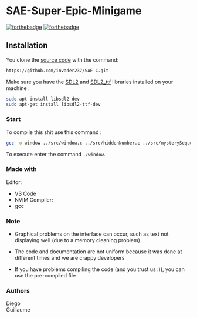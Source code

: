 
# SAE-Super-Epic-Minigame

[![forthebadge](http://forthebadge.com/images/badges/built-with-love.svg)](http://forthebadge.com)
[![forthebadge](http://forthebadge.com/images/badges/powered-by-electricity.svg)](http://forthebadge.com)

## Installation


You clone the [source code](https://github.com/invader237/SAE-C) with the command:
```bash
https://github.com/invader237/SAE-C.git
```

Make sure you have the [SDL2](https://github.com/libsdl-org/SDL) and [SDL2_ttf](https://github.com/libsdl-org/SDL_ttf) libraries installed on your machine :
```bash
sudo apt install libsdl2-dev
sudo apt-get install libsdl2-ttf-dev
```

### Start
To compile this shit use this command :
```bash
gcc -o window ../src/window.c ../src/hiddenNumber.c ../src/mysterySequence.c ../src/mastermind.c ../src/function.c ../src/file.c -lSDL2 -lSDL2_ttf
```

To execute enter the command `./window`. 

### Made with
Editor:
* VS Code
* NVIM
Compiler:
* gcc

### Note

* Graphical problems on the interface can occur, such as text not displaying well (due to a memory cleaning problem)

* The code and documentation are not uniform because it was done at different times and we are crappy developers

* If you have problems compiling the code (and you trust us :)), you can use the pre-compiled file


### Authors
Diego \
Guillaume
